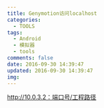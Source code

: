 ```yaml
---
title: Genymotion访问localhost
categories:
  - TOOLS
tags:
  - Android
  - 模拟器
  - tools
comments: false
date: 2016-09-30 14:39:47
updated: 2016-09-30 14:39:47
img:
---
```

http://10.0.3.2：端口号/工程路径